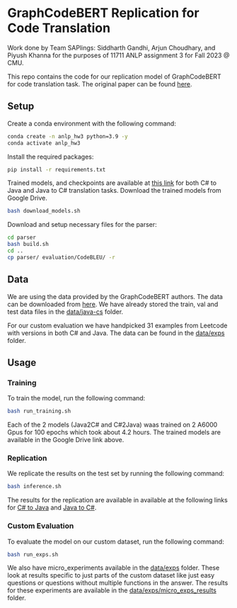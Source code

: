 # GraphCodeBERT Replication for Code Translation

Work done by Team SAPlings: Siddharth Gandhi, Arjun Choudhary, and Piyush Khanna for the purposes of 11711 ANLP assignment 3 for Fall 2023 @ CMU.

This repo contains the code for our replication model of GraphCodeBERT for code translation task. The original paper can be found [here](https://arxiv.org/abs/2009.08366).


## Setup
Create a conda environment with the following command:
```bash
conda create -n anlp_hw3 python=3.9 -y
conda activate anlp_hw3
```

Install the required packages:
```bash
pip install -r requirements.txt
```

 Trained models, and checkpoints are available at [this link](https://drive.google.com/drive/folders/1nn0U9PWPzOAFZQgLh7MOcFhqO2w8PUce?usp=sharing) for both C# to Java and Java to C# translation tasks. Download the trained models from Google Drive.
```bash
bash download_models.sh
```

Download and setup necessary files for the parser:
```bash
cd parser
bash build.sh
cd ..
cp parser/ evaluation/CodeBLEU/ -r
```

## Data
We are using the data provided by the GraphCodeBERT authors. The data can be downloaded from [here](https://github.com/microsoft/CodeBERT/tree/master/GraphCodeBERT/translation). We have already stored the train, val and test data files in the [data/java-cs](data/java-cs) folder.

For our custom evaluation we have handpicked 31 examples from Leetcode with versions in both C# and Java. The data can be found in the [data/exps](data/exps) folder.



## Usage

### Training
To train the model, run the following command:
```bash
bash run_training.sh
```

Each of the 2 models (Java2C# and C#2Java) waas trained on 2 A6000 Gpus for 100 epochs which took about 4.2 hours. The trained models are available in the Google Drive link above.

### Replication

We replicate the results on the test set by running the following command:
```bash
bash inference.sh
```

The results for the replication are available in available at the following links for [C# to Java](data/cs-java/replication_results) and [Java to C#](data/java-cs/replication_results).

### Custom Evaluation
To evaluate the model on our custom dataset, run the following command:
```bash
bash run_exps.sh
```

We also have micro_experiments available in the [data/exps](data/exps) folder. These look at results specific to just parts of the custom dataset like just easy questions or questions without multiple functions in the answer. The results for these experiments are available in the [data/exps/micro_exps_results](data/exps/micro_exps_results) folder.